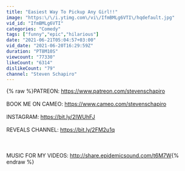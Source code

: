 ```yaml
---
title: "Easiest Way To Pickup Any Girl!!"
image: "https:\/\/i.ytimg.com\/vi\/IfmBMLg6VTI\/hqdefault.jpg"
vid_id: "IfmBMLg6VTI"
categories: "Comedy"
tags: ["funny","epic","hilarious"]
date: "2021-06-21T05:04:57+03:00"
vid_date: "2021-06-20T16:29:59Z"
duration: "PT8M10S"
viewcount: "77330"
likeCount: "6314"
dislikeCount: "79"
channel: "Steven Schapiro"
---
```

{% raw %}PATREON: <a rel="nofollow" target="blank" href="https://www.patreon.com/stevenschapiro">https://www.patreon.com/stevenschapiro</a><br /><br />BOOK ME ON CAMEO: <a rel="nofollow" target="blank" href="https://www.cameo.com/stevenschapiro">https://www.cameo.com/stevenschapiro</a><br /><br />INSTAGRAM: <a rel="nofollow" target="blank" href="https://bit.ly/2IWUhFJ">https://bit.ly/2IWUhFJ</a><br /><br />REVEALS CHANNEL: <a rel="nofollow" target="blank" href="https://bit.ly/2FM2u1q">https://bit.ly/2FM2u1q</a><br /><br /><br /><br />MUSIC FOR MY VIDEOS: <a rel="nofollow" target="blank" href="http://share.epidemicsound.com/t6M7W">http://share.epidemicsound.com/t6M7W</a>{% endraw %}
